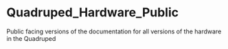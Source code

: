 # Quadruped_Hardware_Public
Public facing versions of the documentation for all versions of the hardware in the Quadruped
